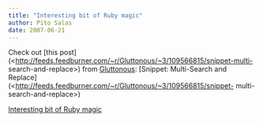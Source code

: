 ```yaml
---
title: "Interesting bit of Ruby magic"
author: Pito Salas
date: 2007-06-21
---
```




Check out [this
post](<http://feeds.feedburner.com/~r/Gluttonous/~3/109566815/snippet-multi-
search-and-replace>) from [Gluttonous](<http://glu.ttono.us/>): [Snippet:
Multi-Search and
Replace](<http://feeds.feedburner.com/~r/Gluttonous/~3/109566815/snippet-
multi-search-and-replace>)


[Interesting bit of Ruby magic](None)
